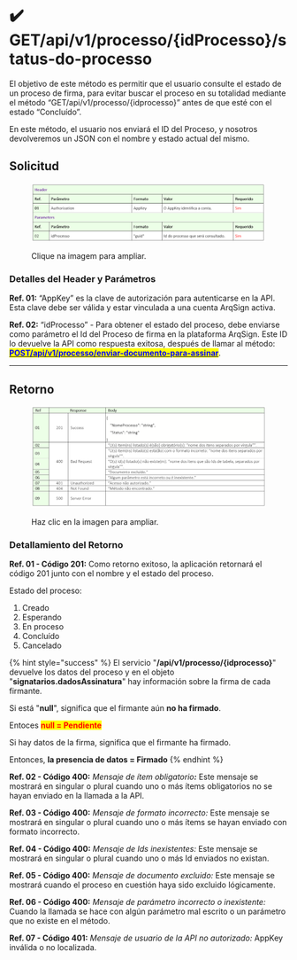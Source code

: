 # ✔️ GET/api/v1/processo/{idProcesso}/status-do-processo

El objetivo de este método es permitir que el usuario consulte el estado de un proceso de firma, para evitar buscar el proceso en su totalidad mediante el método “GET/api/v1/processo/{idprocesso}” antes de que esté con el estado “Concluído”.

En este método, el usuario nos enviará el ID del Proceso, y nosotros devolveremos un JSON con el nombre y estado actual del mismo.

## Solicitud

<figure><img src="../../../../.gitbook/assets/api09.png" alt=""><figcaption><p>Clique na imagem para ampliar.</p></figcaption></figure>

### Detalles del Header y Parámetros

**Ref. 01:** “AppKey” es la clave de autorización para autenticarse en la API. Esta clave debe ser válida y estar vinculada a una cuenta ArqSign activa.

**Ref. 02:** “idProcesso” - Para obtener el estado del proceso, debe enviarse como parámetro el Id del Proceso de firma en la plataforma ArqSign. Este ID lo devuelve la API como respuesta exitosa, después de llamar al método: [<mark style="color:blue;">**POST​/api​/v1​/processo​/enviar-documento-para-assinar**</mark>](https://app.gitbook.com/o/Ai1YjbPQxIuvTaVzoZ4H/s/zDlPVk00J5AKVvFiB3dg/).

***

## Retorno

<figure><img src="../../../../.gitbook/assets/api10.png" alt=""><figcaption><p>Haz clic en la imagen para ampliar.</p></figcaption></figure>

### Detallamiento del Retorno

**Ref. 01 - Código 201:** Como retorno exitoso, la aplicación retornará el código 201 junto con el nombre y el estado del proceso.

Estado del proceso:

1. Creado
2. Esperando
3. En proceso
4. Concluído
5. Cancelado

{% hint style="success" %}
El servicio "**/api/v1/processo/{idprocesso}**" devuelve los datos del proceso y en el objeto "**signatarios.dadosAssinatura**" hay información sobre la firma de cada firmante.

Si está "**null**", significa que el firmante aún **no ha firmado**.&#x20;

Entoces <mark style="color:red;">**null = Pendiente**</mark>

Si hay datos de la firma, significa que el firmante ha firmado.

Entonces, **la presencia de datos = Firmado**
{% endhint %}

**Ref. 02 - Código 400:** _Mensaje de ítem obligatori&#x6F;**:**_ Este mensaje se mostrará en singular o plural cuando uno o más ítems obligatorios no se hayan enviado en la llamada a la API.

**Ref. 03 - Código 400:** _Mensaje de formato incorrecto:_ Este mensaje se mostrará en singular o plural cuando uno o más ítems se hayan enviado con formato incorrecto.

**Ref. 04 - Código 400:** _Mensaje de Ids inexistentes:_ Este mensaje se mostrará en singular o plural cuando uno o más Id enviados no existan.

**Ref. 05 - Código 400:** _Mensaje de documento excluido:_ Este mensaje se mostrará cuando el proceso en cuestión haya sido excluido lógicamente.

**Ref. 06 - Código 400:** _Mensaje de parámetro incorrecto o inexistente:_ Cuando la llamada se hace con algún parámetro mal escrito o un parámetro que no existe en el método.

**Ref. 07 - Código 401:** _Mensaje de usuario de la API no autorizado:_ AppKey inválida o no localizada.

